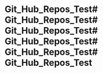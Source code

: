 # Git_Hub_Repos_Test# Git_Hub_Repos_Test# Git_Hub_Repos_Test# Git_Hub_Repos_Test# Git_Hub_Repos_Test# Git_Hub_Repos_Test